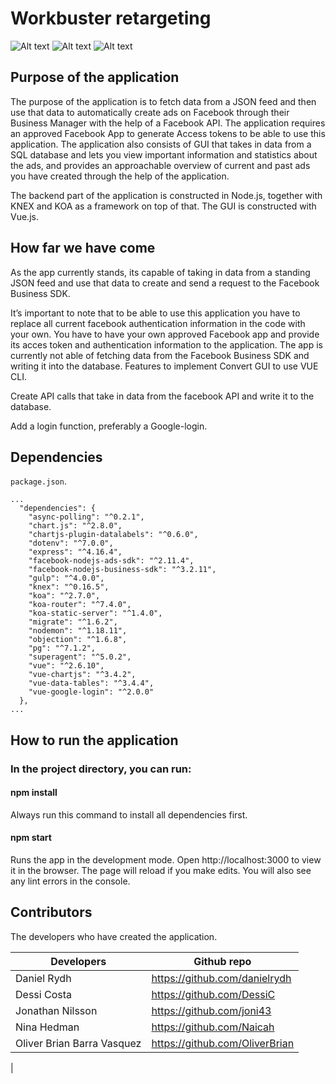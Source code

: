 # Workbuster retargeting

![Alt text](https://media.giphy.com/media/SYWxVGEyCW8xWXAHYk/giphy.gif "Sort")
![Alt text](https://media.giphy.com/media/l3TuAyBhhxKwhPaDGy/giphy.gif "Filter")
![Alt text](https://media.giphy.com/media/jUWkx0b7p1KrKDc4sy/giphy.gif "Ads")



## Purpose of the application

The purpose of the application is to fetch data from a JSON feed and then use that data to automatically create ads on Facebook through their Business Manager with the help of a Facebook API. The application requires an approved Facebook App to generate Access tokens to be able to use this application. The application also consists of GUI that takes in data from a SQL database and lets you view important information and statistics about the ads, and provides an approachable overview of current and past ads you have created through the help of the application.

The backend part of the application is constructed in Node.js, together with KNEX and KOA as a framework on top of that. The GUI is constructed with Vue.js.

## How far we have come

As the app currently stands, its capable of taking in data from a standing JSON feed and use that data to create and send a request to the Facebook Business SDK.

It’s important to note that to be able to use this application you have to replace all current facebook authentication information in the code with your own. You have to have your own approved Facebook app and provide its acces token and authentication information to the application. The app is currently not able of fetching data from the Facebook Business SDK and writing it into the database.
Features to implement
Convert GUI to use VUE CLI.

Create API calls that take in data from the facebook API and write it to the database.

Add a login function, preferably a Google-login.

## Dependencies

`package.json`.

    ...
      "dependencies": {
        "async-polling": "^0.2.1",
        "chart.js": "^2.8.0",
        "chartjs-plugin-datalabels": "^0.6.0",
        "dotenv": "^7.0.0",
        "express": "^4.16.4",
        "facebook-nodejs-ads-sdk": "^2.11.4",
        "facebook-nodejs-business-sdk": "^3.2.11",
        "gulp": "^4.0.0",
        "knex": "^0.16.5",
        "koa": "^2.7.0",
        "koa-router": "^7.4.0",
        "koa-static-server": "^1.4.0",
        "migrate": "^1.6.2",
        "nodemon": "^1.18.11",
        "objection": "^1.6.8",
        "pg": "^7.1.2",
        "superagent": "^5.0.2",
        "vue": "^2.6.10",
        "vue-chartjs": "^3.4.2",
        "vue-data-tables": "^3.4.4",
        "vue-google-login": "^2.0.0"
      },
    ...

## How to run the application

### In the project directory, you can run:

#### npm install

Always run this command to install all dependencies first.

#### npm start

Runs the app in the development mode.
Open http://localhost:3000 to view it in the browser.
The page will reload if you make edits.
You will also see any lint errors in the console.

## Contributors
The developers who have created the application.

| Developers  | Github repo |
| ------------- | ------------- |
| Daniel Rydh  | https://github.com/danielrydh  |
| Dessi Costa  | https://github.com/DessiC  |
| Jonathan Nilsson  | https://github.com/joni43  |
| Nina Hedman  | https://github.com/Naicah|
| Oliver Brian Barra Vasquez  | https://github.com/OliverBrian  |
|
